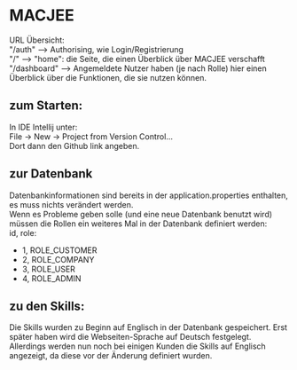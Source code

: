 # MACJEE
URL Übersicht:    
  "/auth" --> Authorising, wie Login/Registrierung  
  "/" --> "home": die Seite, die einen Überblick über MACJEE verschafft    
  "/dashboard" --> Angemeldete Nutzer haben (je nach Rolle) hier einen Überblick über die Funktionen, die sie nutzen können.
## zum Starten:  
In IDE Intellij unter:  
File -> New -> Project from Version Control...  
Dort dann den Github link angeben.
## zur Datenbank  
Datenbankinformationen sind bereits in der application.properties enthalten, es muss nichts verändert werden.  
Wenn es Probleme geben solle (und eine neue Datenbank benutzt wird) müssen die Rollen ein weiteres Mal in der Datenbank definiert werden:  
id, role:  
- 1, ROLE_CUSTOMER  
- 2, ROLE_COMPANY  
- 3, ROLE_USER  
- 4, ROLE_ADMIN  
## zu den Skills:
Die Skills wurden zu Beginn auf Englisch in der Datenbank gespeichert. Erst später haben wird die Webseiten-Sprache auf Deutsch festgelegt.  
Allerdings werden nun noch bei einigen Kunden die Skills auf Englisch angezeigt, da diese vor der Änderung definiert wurden.